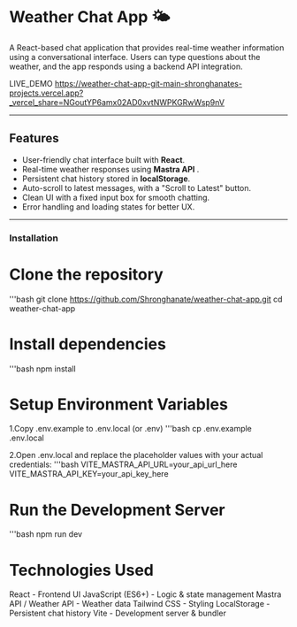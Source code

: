 # Weather Chat App 🌤️

A React-based chat application that provides real-time weather information using a conversational interface. Users can type questions about the weather, and the app responds using a backend API integration.

LIVE_DEMO https://weather-chat-app-git-main-shronghanates-projects.vercel.app?_vercel_share=NGoutYP6amx02AD0xvtNWPKGRwWsp9nV 

---

## Features

- User-friendly chat interface built with **React**.
- Real-time weather responses using **Mastra API** .
- Persistent chat history stored in **localStorage**.
- Auto-scroll to latest messages, with a "Scroll to Latest" button.
- Clean UI with a fixed input box for smooth chatting.
- Error handling and loading states for better UX.

---

### Installation

# Clone the repository
'''bash
git clone https://github.com/Shronghanate/weather-chat-app.git
cd weather-chat-app

# Install dependencies
'''bash
npm install

# Setup Environment Variables
1.Copy .env.example to .env.local (or .env)
'''bash
cp .env.example .env.local

2.Open .env.local and replace the placeholder values with your actual credentials:
'''bash
VITE_MASTRA_API_URL=your_api_url_here
VITE_MASTRA_API_KEY=your_api_key_here

# Run the Development Server
'''bash
npm run dev



# Technologies Used

React - Frontend UI
JavaScript (ES6+) - Logic & state management
Mastra API / Weather API - Weather data
Tailwind CSS - Styling
LocalStorage - Persistent chat history
Vite - Development server & bundler


